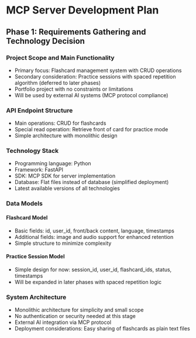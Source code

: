 # MCP Server Development Plan

## Phase 1: Requirements Gathering and Technology Decision

### Project Scope and Main Functionality
- Primary focus: Flashcard management system with CRUD operations
- Secondary consideration: Practice sessions with spaced repetition algorithm (deferred to later phases)
- Portfolio project with no constraints or limitations
- Will be used by external AI systems (MCP protocol compliance)

### API Endpoint Structure
- Main operations: CRUD for flashcards
- Special read operation: Retrieve front of card for practice mode
- Simple architecture with monolithic design

### Technology Stack
- Programming language: Python
- Framework: FastAPI
- SDK: MCP SDK for server implementation
- Database: Flat files instead of database (simplified deployment)
- Latest available versions of all technologies

### Data Models
#### Flashcard Model
- Basic fields: id, user_id, front/back content, language, timestamps
- Additional fields: image and audio support for enhanced retention
- Simple structure to minimize complexity

#### Practice Session Model
- Simple design for now: session_id, user_id, flashcard_ids, status, timestamps
- Will be expanded in later phases with spaced repetition logic

### System Architecture
- Monolithic architecture for simplicity and small scope
- No authentication or security needed at this stage
- External AI integration via MCP protocol
- Deployment considerations: Easy sharing of flashcards as plain text files
